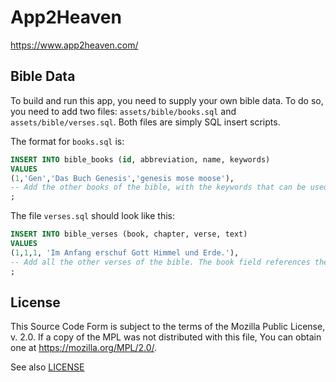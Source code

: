 # App2Heaven

https://www.app2heaven.com/

## Bible Data

To build and run this app, you need to supply your own bible data.
To do so, you need to add two files: `assets/bible/books.sql` and `assets/bible/verses.sql`.
Both files are simply SQL insert scripts.

The format for `books.sql` is:
```sql
INSERT INTO bible_books (id, abbreviation, name, keywords)
VALUES
(1,'Gen','Das Buch Genesis','genesis mose moose'),
-- Add the other books of the bible, with the keywords that can be used in the search
;
```

The file `verses.sql` should look like this:
```sql
INSERT INTO bible_verses (book, chapter, verse, text)
VALUES
(1,1,1, 'Im Anfang erschuf Gott Himmel und Erde.'),
-- Add all the other verses of the bible. The book field references the data from books.sql, chapter and verse are just the chapter and verse number of the verse.
;
```

## License

This Source Code Form is subject to the terms of the Mozilla Public
License, v. 2.0. If a copy of the MPL was not distributed with this
file, You can obtain one at https://mozilla.org/MPL/2.0/.

See also [LICENSE](LICENSE)
